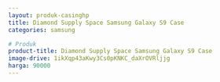```yaml
---
layout: produk-casinghp
title: Diamond Supply Space Samsung Galaxy S9 Case
categories: samsung

# Produk
product-title: Diamond Supply Space Samsung Galaxy S9 Case
image-drive: 1ikXqp43aKwy3Cs0pKNKC_daXrOVRljjg
harga: 90000
---
```


